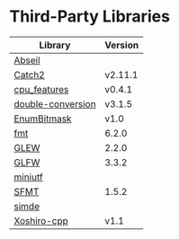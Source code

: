 
# Third-Party Libraries

Library | Version
--- | ---
[Abseil](https://github.com/abseil/abseil-cpp) | 
[Catch2](https://github.com/catchorg/Catch2) | v2.11.1
[cpu_features](https://github.com/google/cpu_features) | v0.4.1
[double-conversion](https://github.com/google/double-conversion) | v3.1.5
[EnumBitmask](https://github.com/Reputeless/EnumBitmask) | v1.0
[fmt](https://github.com/fmtlib/fmt) | 6.2.0
[GLEW](https://github.com/nigels-com/glew) | 2.2.0
[GLFW](https://github.com/glfw/glfw) | 3.3.2
[miniutf](https://github.com/dropbox/miniutf) | 
[SFMT](https://github.com/MersenneTwister-Lab/SFMT) | 1.5.2
[simde](https://github.com/nemequ/simde) | 
[Xoshiro-cpp](https://github.com/Reputeless/Xoshiro-cpp) | v1.1
